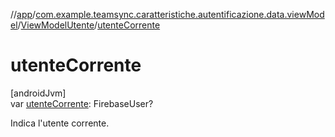 //[app](../../../index.md)/[com.example.teamsync.caratteristiche.autentificazione.data.viewModel](../index.md)/[ViewModelUtente](index.md)/[utenteCorrente](utente-corrente.md)

# utenteCorrente

[androidJvm]\
var [utenteCorrente](utente-corrente.md): FirebaseUser?

Indica l'utente corrente.
